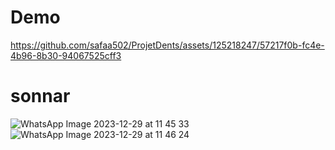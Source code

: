 # Demo 

https://github.com/safaa502/ProjetDents/assets/125218247/57217f0b-fc4e-4b96-8b30-94067525cff3

# sonnar 
![WhatsApp Image 2023-12-29 at 11 45 33](https://github.com/safaa502/ProjetDents/assets/125218247/6521ac1e-42d8-4f5f-a8aa-f677802338df)
![WhatsApp Image 2023-12-29 at 11 46 24](https://github.com/safaa502/ProjetDents/assets/125218247/7df9c44c-5d0c-4a69-a236-a5306d80f321)
